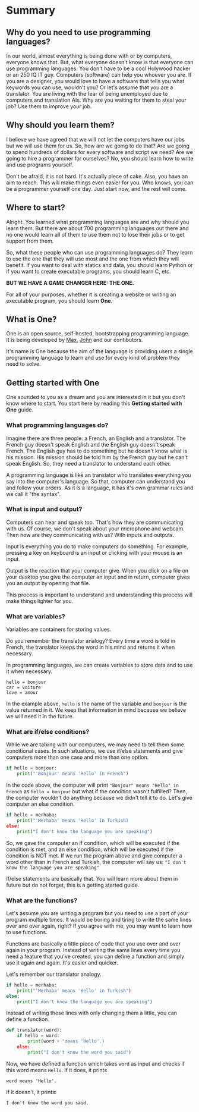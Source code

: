 # Summary

## Why do you need to use programming languages?

In our world, almost everything is being done with or by computers, everyone knows that. But, what everyone doesn't know is that everyone can use programming languages. You don't have to be a cool Holywood hacker or an 250 IQ IT guy. Computers (software) can help you whoever you are. If you are a designer, you would love to have a software that tells you what keywords you can use, wouldn't you? Or let's assume that you are a translator. You are living with the fear of being unemployed due to computers and translation AIs. Why are you waiting for them to steal your job? Use them to improve your job.

## Why should you learn them?

I believe we have agreed that we will not let the computers have our jobs but we will use them for us. So, how are we going to do that? Are we going to spend hundreds of dollars for every software and script we need? Are we going to hire a programmer for ourselves? No, you should learn how to write and use programs yourself.

Don't be afraid, it is not hard. It's actually piece of cake. Also, you have an aim to reach. This will make things even easier for you. Who knows, you can be a programmer yourself one day. Just start now, and the rest will come.

## Where to start?

Alright. You learned what programming languages are and why should you learn them. But there are about 700 programming languages out there and no one would learn all of them to use them not to lose their jobs or to get support from them.

So, what these people who can use programming languages do? They learn to use the one that they will use most and the one from which they will benefit. If you want to deal with statics and data, you should learn Python or if you want to create executable programs, you should learn C, etc.

**BUT WE HAVE A GAME CHANGER HERE: THE ONE.**

For all of your purposes, whether it is creating a website or writing an executable program, you should learn **One**.

## What is One?

One is an open source, self-hosted, bootstrapping programming language. It is being developed by [Max](github.com/BaseMax), [John](github.comjbampton) and our contibutors.

It's name is One because the aim of the language is providing users a single programming language to learn and use for every kind of problem they need to solve.

## Getting started with One

One sounded to you as a dream and you are interested in it but you don't know where to start. You start here by reading this **Getting started with One** guide.

<!--
We should add a section here about installing One
-->

### What programming languages do?

Imagine there are three people: a French, an English and a translator. The French guy doesn't speak English and the English guy doesn't speak French. The English guy has to do something but he doesn't know what is his mission. His mission should be told him by the French guy but he can't speak English. So, they need a translator to understand each other.

A programming language is like an translator who translates everything you say into the computer's language. So that, computer can understand you and follow your orders. As it is a language, it has it's own grammar rules and we call it "the syntax".

<!--
### The Syntax of One
the syntax part should be added here
-->

### What is input and output?

Computers can hear and speak too. That's how they are communicating with us. Of course, we don't speak about your microphone and webcam. Then how are they communicating with us? With inputs and outputs.

Input is everything you do to make computers do something. For example, pressing a key on keyboard is an input or clicking with your mouse is an input.

Output is the reaction that your computer give. When you click on a file on your desktop you give the computer an input and in return, computer gives you an output by opening that file.

This process is important to understand and understanding this process will make things lighter for you.

### What are variables?

Variables are containers for storing values.

Do you remember the translator analogy? Every time a word is told in French, the translator keeps the word in his mind and returns it when necessary.

In programming languages, we can create variables to store data and to use it when necessary.

``` text
hello = bonjour
car = voiture
love = amour
```

In the example above, `hello` is the name of the variable and `bonjour` is the value returned in it. We keep that information in mind because we believe we will need it in the future.

<!--
Assigning value to a variable section should be added here.
Variable types section should be added here.
-->

### What are if/else conditions?

While we are talking with our computers, we may need to tell them some conditional cases. In such situations, we use if/else statements and give computers more than one case and more than one option.

``` python
if hello = bonjour:
    print("'Bonjour' means 'Hello' in French")
```

In the code above, the computer will print `"Bonjour" means "Hello" in French` as `hello = bonjour` but what if the condition wasn't fulfilled? Then, the computer wouldn't do anything because we didn't tell it to do. Let's give computer an else condition.

``` python
if hello = merhaba:
    print("'Merhaba' means 'Hello' in Turkish)
else:
    print("I don't know the language you are speaking")
```

So, we gave the computer an if condition, which will be executed if the condition is met, and an else condition, which will be executed if the condition is NOT met. If we run the program above and give computer a word other than in French and Turkish, the computer will say us:
`"I don't know the language you are speaking"`

If/else statements are basically that. You will learn more about them in future but do not forget, this is a getting started guide.

### What are the functions?

Let's assume you are writing a program but you need to use a part of your program multiple times. It would be boring and tiring to write the same lines over and over again, right? If you agree with me, you may want to learn how to use functions.

Functions are basically a little piece of code that you use over and over again in your program. Instead of writing the same lines every time you need a feature that you've created, you can define a function and simply use it again and again. It's easier and quicker.

Let's remember our translator analogy.

```python
if hello = merhaba:
    print("'Merhaba' means 'Hello' in Turkish")
else:
    print("I don't know the language you are speaking")
```

Instead of writing these lines with only changing them a little, you can define a function.

```python
def translator(word):
    if hello = word:
        print(word + "means 'Hello'.)
    else:
        print("I don't know the word you said")
```

Now, we have defined a function which takes `word` as input and checks if this word means `Hello`. If it does, it prints

```text
word means 'Hello'.
```

if it doesn't, it prints:

```text
I don't know the word you said.
```
